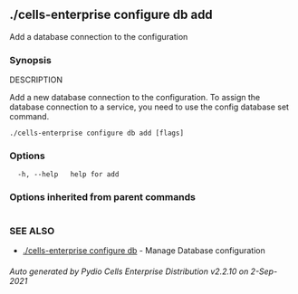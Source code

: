 ## ./cells-enterprise configure db add

Add a database connection to the configuration

### Synopsis


DESCRIPTION

  Add a new database connection to the configuration.
  To assign the database connection to a service, you need to use the config database set command.


```
./cells-enterprise configure db add [flags]
```

### Options

```
  -h, --help   help for add
```

### Options inherited from parent commands

```
```

### SEE ALSO

* [./cells-enterprise configure db](./cells-enterprise-configure-db)	 - Manage Database configuration

###### Auto generated by Pydio Cells Enterprise Distribution v2.2.10 on 2-Sep-2021
